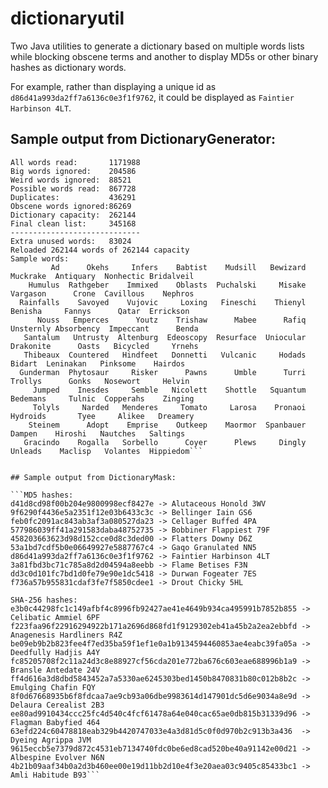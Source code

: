 # dictionaryutil

Two Java utilities to generate a dictionary based on multiple words lists while blocking obscene terms and another to display MD5s or other binary hashes as dictionary words.

For example, rather than displaying a unique id as `d86d41a993da2ff7a6136c0e3f1f9762`, it could be displayed as `Faintier Harbinson 4LT`.

## Sample output from DictionaryGenerator: 

```Obscene words loaded: 1012
All words read:       1171988
Big words ignored:    204586
Weird words ignored:  88521
Possible words read:  867728
Duplicates:           436291
Obscene words ignored:86269
Dictionary capacity:  262144
Final clean list:     345168
-----------------------------
Extra unused words:   83024
Reloaded 262144 words of 262144 capacity
Sample words: 
         Ad      Okehs     Infers    Babtist    Mudsill   Bewizard   Muckrake  Antiquary  Nonhectic Bridalveil
    Humulus  Rathgeber    Immixed    Oblasts  Puchalski     Misake   Vargason      Crone  Cavillous    Nephros
  Rainfalls    Savoyed    Vujovic     Loxing   Fineschi    Thienyl    Benisha     Fannys      Qatar  Errickson
      Nouss   Emperces      Youtz    Trishaw      Mabee      Rafiq  Unsternly Absorbency  Impeccant      Benda
   Santalum   Untrusty  Altenburg  Edeoscopy  Resurface  Uniocular  Drakonite      Oasts   Bicycled     Yrnehs
   Thibeaux  Countered   Hindfeet   Donnetti   Vulcanic     Hodads     Bidart  Leninakan   Pinksome    Hairdos
  Gunderman  Phytosaur     Risker      Pawns      Umble      Turri    Trollys      Gonks   Nosewort     Helvin
     Jumped    Inesdes     Semble   Nicolett    Shottle   Squantum   Bedemans     Tulnic  Copperahs    Zinging
     Tolyls     Narded   Menderes     Tomato     Larosa    Pronaoi   Hydroids       Tyee     Alikee   Dreamery
    Steinem      Adopt    Emprise    Outkeep    Maormor  Spanbauer     Dampen    Hiroshi   Nautches   Saltings
   Gracindo    Rogalla   Sorbello      Coyer      Plews     Dingly    Unleads    Maclisp   Volantes  Hippiedom```


## Sample output from DictionaryMask:

```MD5 hashes:
d41d8cd98f00b204e9800998ecf8427e -> Alutaceous Honold 3WV
9f6290f4436e5a2351f12e03b6433c3c -> Bellinger Iain GS6
feb0fc2091ac843ab3af3a080527da23 -> Cellager Buffed 4PA
577986039ff41a291583daba48752735 -> Bobbiner Flappiest 79F
458203663623d98d152cce0d8c3ded00 -> Flatters Downy D6Z
53a1bd7cdf5b0e06649927e5887767c4 -> Gaqo Granulated NN5
d86d41a993da2ff7a6136c0e3f1f9762 -> Faintier Harbinson 4LT
3a81fbd3bc71c785a8d2d04594a8eebb -> Flame Betises F3N
dd3c0d101fc7bd1d0fe79e90e1dc5418 -> Durwan Fogeater 7ES
f736a57b955831cdaf3fe7f5850cdee1 -> Drout Chicky 5HL

SHA-256 hashes:
e3b0c44298fc1c149afbf4c8996fb92427ae41e4649b934ca495991b7852b855 -> Celibatic Ammiel 6PF
f223faa96f22916294922b171a2696d868fd1f9129302eb41a45b2a2ea2ebbfd -> Anagenesis Hardliners R4Z
be09eb9b2b823fee4f7ed35ba59f1ef1e0a1b9134594460853ae4eabc39fa05a -> Deedfully Hadjis A4Y
fc85205708f2c11a24d3c8e88927cf56cda201e772ba676c603eae688996b1a9 -> Bransle Antedate 24V
ff4d616a3d8dbd5843452a7a5330ae6245303bed1450b8470831b80c012b8b2c -> Emulging Chafin FQY
8f0d67668935b6f8fdcaa7ae9cb93a06dbe9983614d147901dc5d6e9034a8e9d -> Delaura Cerealist 2B3
ee80ad9910434ccc25fc4d540c4fcf61478a64e040cac65ae0db815b31339d96 -> Flagman Babyfied 464
63efd224c60478818eab329b4420747033e4a3d81d5c0f0d970b2c913b3a436  -> Dyeing Agrippa JVM
9615eccb5e7379d872c4531eb7134740fdc0be6ed8cad520be40a91142e00d21 -> Albespine Evolver N6N
4b21b09aaf34b0a2d3b460ee00e19d11bb2d10e4f3e20aea03c9405c85433bc1 -> Amli Habitude B93```

